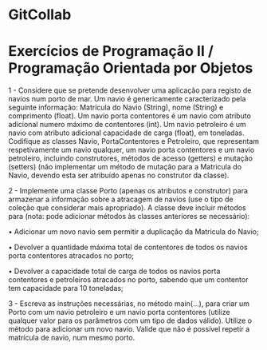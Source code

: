 # GitCollab
# Exercícios de Programação II / Programação Orientada por Objetos

1 - Considere que se pretende desenvolver uma aplicação para registo de navios num porto de
mar. Um navio é genericamente caracterizado pela seguinte informação: Matrícula do Navio
(String), nome (String) e comprimento (float). Um navio porta contentores é um navio com
atributo adicional numero máximo de contentores (int). Um navio petroleiro é um navio
com atributo adicional capacidade de carga (float), em toneladas. Codifique as classes Navio,
PortaContentores e Petroleiro, que representam respetivamente um navio qualquer, um
navio porta contentores e um navio petroleiro, incluindo construtores, métodos de acesso
(getters) e mutação (setters) (não implementar um método de mutação para a Matricula do
Navio, devendo esta ser atribuído apenas no construtor da classe).


2 - Implemente uma classe Porto (apenas os atributos e construtor) para armazenar a informação
sobre a atracagem de navios (use o tipo de coleção que considerar mais apropriado). A classe
deve incluir métodos para (nota: pode adicionar métodos às classes anteriores se necessário):

• Adicionar um novo navio sem permitir a duplicação da Matricula do Navio;

• Devolver a quantidade máxima total de contentores de todos os navios porta contentores
atracados no porto;

• Devolver a capacidade total de carga de todos os navios porta contentores e petroleiros
atracados no porto, sabendo que um contentor tem capacidade para 10 toneladas;


3 - Escreva as instruções necessárias, no método main(…), para criar um Porto com um navio
petroleiro e um navio porta contentores (utilize qualquer valor para os parâmetros com um
tipo de dados válido). Utilize o método para adicionar um novo navio. Valide que não é
possível repetir a matrícula de navio, num mesmo porto.

